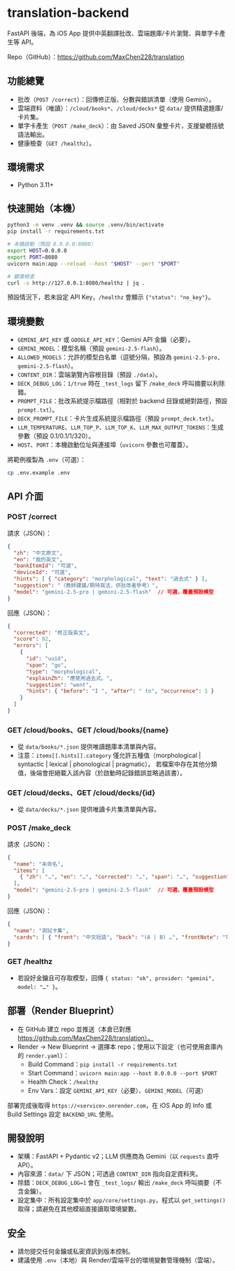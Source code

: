 # translation-backend

FastAPI 後端，為 iOS App 提供中英翻譯批改、雲端題庫/卡片瀏覽、與單字卡產生等 API。

Repo（GitHub）：https://github.com/MaxChen228/translation

## 功能總覽
- 批改（`POST /correct`）：回傳修正版、分數與錯誤清單（使用 Gemini）。
- 雲端資料（唯讀）：`/cloud/books*`、`/cloud/decks*` 從 `data/` 提供精選題庫/卡片集。
- 單字卡產生（`POST /make_deck`）：由 Saved JSON 彙整卡片，支援變體括號語法輸出。
- 健康檢查（`GET /healthz`）。

## 環境需求
- Python 3.11+

## 快速開始（本機）
```bash
python3 -m venv .venv && source .venv/bin/activate
pip install -r requirements.txt

# 本機啟動（預設 0.0.0.0:8080）
export HOST=0.0.0.0
export PORT=8080
uvicorn main:app --reload --host "$HOST" --port "$PORT"

# 健康檢查
curl -s http://127.0.0.1:8080/healthz | jq .
```

預設情況下，若未設定 API Key，`/healthz` 會顯示 `{"status": "no_key"}`。

## 環境變數
- `GEMINI_API_KEY` 或 `GOOGLE_API_KEY`：Gemini API 金鑰（必要）。
- `GEMINI_MODEL`：模型名稱（預設 `gemini-2.5-flash`）。
- `ALLOWED_MODELS`：允許的模型白名單（逗號分隔，預設為 `gemini-2.5-pro, gemini-2.5-flash`）。
- `CONTENT_DIR`：雲端瀏覽內容根目錄（預設 `./data`）。
- `DECK_DEBUG_LOG`：`1/true` 時在 `_test_logs` 留下 `/make_deck` 呼叫摘要以利除錯。
- `PROMPT_FILE`：批改系統提示檔路徑（相對於 backend 目錄或絕對路徑，預設 `prompt.txt`）。
- `DECK_PROMPT_FILE`：卡片生成系統提示檔路徑（預設 `prompt_deck.txt`）。
- `LLM_TEMPERATURE`、`LLM_TOP_P`、`LLM_TOP_K`、`LLM_MAX_OUTPUT_TOKENS`：生成參數（預設 0.1/0.1/1/320）。
- `HOST`、`PORT`：本機啟動位址與連接埠（`uvicorn` 參數也可覆蓋）。

將範例複製為 `.env`（可選）：
```bash
cp .env.example .env
```

## API 介面

### POST /correct
請求（JSON）：
```json
{
  "zh": "中文原文",
  "en": "我的英文",
  "bankItemId": "可選",
  "deviceId": "可選",
  "hints": [ { "category": "morphological", "text": "過去式" } ],
  "suggestion": "（教師建議/期待寫法，供批改者參考）",
  "model": "gemini-2.5-pro | gemini-2.5-flash"  // 可選，覆蓋預設模型
}
```
回應（JSON）：
```json
{
  "corrected": "修正版英文",
  "score": 92,
  "errors": [
    {
      "id": "uuid",
      "span": "go",
      "type": "morphological",
      "explainZh": "應使用過去式。",
      "suggestion": "went",
      "hints": { "before": "I ", "after": " to", "occurrence": 1 }
    }
  ]
}
```

### GET /cloud/books、GET /cloud/books/{name}
- 從 `data/books/*.json` 提供唯讀題庫本清單與內容。
- 注意：`items[].hints[].category` 僅允許五種值（morphological | syntactic | lexical | phonological | pragmatic）。
  若檔案中存在其他分類值，後端會拒絕載入該內容（於啟動時記錄錯誤並略過該書）。

### GET /cloud/decks、GET /cloud/decks/{id}
- 從 `data/decks/*.json` 提供唯讀卡片集清單與內容。

### POST /make_deck
請求（JSON）：
```json
{
  "name": "未命名",
  "items": [
    { "zh": "…", "en": "…", "corrected": "…", "span": "…", "suggestion": "…", "explainZh": "…", "type": "lexical" }
  ],
  "model": "gemini-2.5-pro | gemini-2.5-flash"  // 可選，覆蓋預設模型
}
```
回應（JSON）：
```json
{
  "name": "測試卡集",
  "cards": [ { "front": "中文短語", "back": "(A | B) …", "frontNote": "可選", "backNote": "可選" } ]
}
```

### GET /healthz
- 若設好金鑰且可存取模型，回傳 `{ status: "ok", provider: "gemini", model: "…" }`。

## 部署（Render Blueprint）
- 在 GitHub 建立 repo 並推送（本倉已對應 https://github.com/MaxChen228/translation）。
- Render → New Blueprint → 選擇本 repo；使用以下設定（也可使用倉庫內的 `render.yaml`）：
  - Build Command：`pip install -r requirements.txt`
  - Start Command：`uvicorn main:app --host 0.0.0.0 --port $PORT`
  - Health Check：`/healthz`
  - Env Vars：設定 `GEMINI_API_KEY`（必要）、`GEMINI_MODEL`（可選）

部署完成後取得 `https://<service>.onrender.com`，在 iOS App 的 Info 或 Build Settings 設定 `BACKEND_URL` 使用。

## 開發說明
- 架構：FastAPI + Pydantic v2；LLM 供應商為 Gemini（以 `requests` 直呼 API）。
- 內容來源：`data/` 下 JSON；可透過 `CONTENT_DIR` 指向自定資料夾。
- 除錯：`DECK_DEBUG_LOG=1` 會在 `_test_logs/` 輸出 `/make_deck` 呼叫摘要（不含金鑰）。
 - 設定集中：所有設定集中於 `app/core/settings.py`，程式以 `get_settings()` 取得；請避免在其他模組直接讀取環境變數。
  

## 安全
- 請勿提交任何金鑰或私密資訊到版本控制。
- 建議使用 `.env`（本地）與 Render/雲端平台的環境變數管理機制（雲端）。
